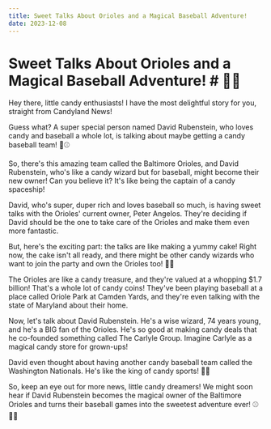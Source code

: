 ```yaml
---
title: Sweet Talks About Orioles and a Magical Baseball Adventure!
date: 2023-12-08
---
```



# Sweet Talks About Orioles and a Magical Baseball Adventure! # 🌟🍭

Hey there, little candy enthusiasts! I have the most delightful story for you, straight from Candyland News!

Guess what? A super special person named David Rubenstein, who loves candy and baseball a whole lot, is talking about maybe getting a candy baseball team! 🍬⚾

So, there's this amazing team called the Baltimore Orioles, and David Rubenstein, who's like a candy wizard but for baseball, might become their new owner! Can you believe it? It's like being the captain of a candy spaceship!

David, who's super, duper rich and loves baseball so much, is having sweet talks with the Orioles' current owner, Peter Angelos. They're deciding if David should be the one to take care of the Orioles and make them even more fantastic.

But, here's the exciting part: the talks are like making a yummy cake! Right now, the cake isn't all ready, and there might be other candy wizards who want to join the party and own the Orioles too! 🎉🧁

The Orioles are like a candy treasure, and they're valued at a whopping $1.7 billion! That's a whole lot of candy coins! They've been playing baseball at a place called Oriole Park at Camden Yards, and they're even talking with the state of Maryland about their home.

Now, let's talk about David Rubenstein. He's a wise wizard, 74 years young, and he's a BIG fan of the Orioles. He's so good at making candy deals that he co-founded something called The Carlyle Group. Imagine Carlyle as a magical candy store for grown-ups!

David even thought about having another candy baseball team called the Washington Nationals. He's like the king of candy sports! 🤴🍬

So, keep an eye out for more news, little candy dreamers! We might soon hear if David Rubenstein becomes the magical owner of the Baltimore Orioles and turns their baseball games into the sweetest adventure ever! ⚾🌈✨